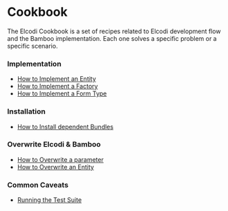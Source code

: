 Cookbook
========

The Elcodi Cookbook is a set of recipes related to Elcodi development flow and
the Bamboo implementation. Each one solves a specific problem or a specific
scenario.

### Implementation

* [How to Implement an Entity](implementation/entity.md)
* [How to Implement a Factory](implementation/factory.md)
* [How to Implement a Form Type](implementation/form-type.md)

### Installation

* [How to Install dependent Bundles](installation/dependent-bundles.md)

### Overwrite Elcodi & Bamboo

* [How to Overwrite a parameter](overwrite/parameter.md)
* [How to Overwrite an Entity](overwrite/entity.md)

### Common Caveats

* [Running the Test Suite](caveats/test-suite.md)
